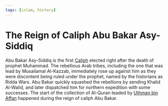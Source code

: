 ```yaml
---
tags: [islam, history]
---
```


# The Reign of Caliph Abu Bakar Asy-Siddiq

Abu Bakar Asy-Siddiq is the first [Caliph](202302181011.md) elected right after
the death of prophet Muhammad. The rebellious Arab tribes, including the one
that was lead by Musailamal Al-Kazzab, immediately rose up against him as they
were discontent being ruled under the prophet, named by the historians as Ridda
Wars. Abu Bakar quickly squashed the rebellions by sending Khalid Al-Walid, and
later dispatched him for northern expedition with some successes. The start of
the collection of Al-Quran leaded by [Uthman bin Affan](202302241122.md)
happened during the reign of caliph Abu Bakar.
